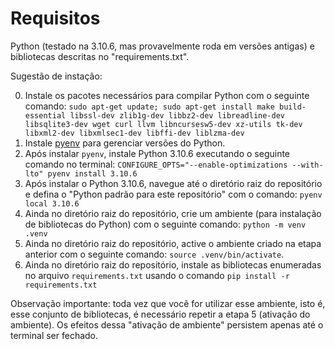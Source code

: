 # Requisitos

Python (testado na 3.10.6, mas provavelmente roda em versões antigas) e bibliotecas descritas no "requirements.txt".

Sugestão de instação:

0) Instale os pacotes necessários para compilar Python com o seguinte comando: `sudo apt-get update; sudo apt-get install make build-essential libssl-dev zlib1g-dev libbz2-dev libreadline-dev libsqlite3-dev wget curl llvm libncursesw5-dev xz-utils tk-dev libxml2-dev libxmlsec1-dev libffi-dev liblzma-dev`
1) Instale [pyenv](https://github.com/pyenv/pyenv) para gerenciar versões do Python.
2) Após instalar  `pyenv`, instale Python 3.10.6 executando o seguinte comando no terminal: `CONFIGURE_OPTS="--enable-optimizations --with-lto" pyenv install 3.10.6` 
3) Após instalar o Python 3.10.6, navegue até o diretório raiz do repositório e defina o "Python padrão para este repositório" com o comando: `pyenv local 3.10.6`
4) Ainda no diretório raiz do repositório, crie um ambiente (para instalação de bibliotecas do Python) com o seguinte comando: `python -m venv .venv`
5) Ainda no diretório raiz do repositório, active o ambiente criado na etapa anterior com o seguinte comando: `source .venv/bin/activate`.  
6) Ainda no diretório raiz do repositório, instale as bibliotecas enumeradas no arquivo `requirements.txt` usando o comando `pip install -r requirements.txt`

Observação importante: toda vez que você for utilizar esse ambiente, isto é, esse conjunto de bibliotecas, é necessário repetir a etapa 5 (ativação do ambiente). Os efeitos dessa "ativação de ambiente" persistem apenas até o terminal ser fechado.
